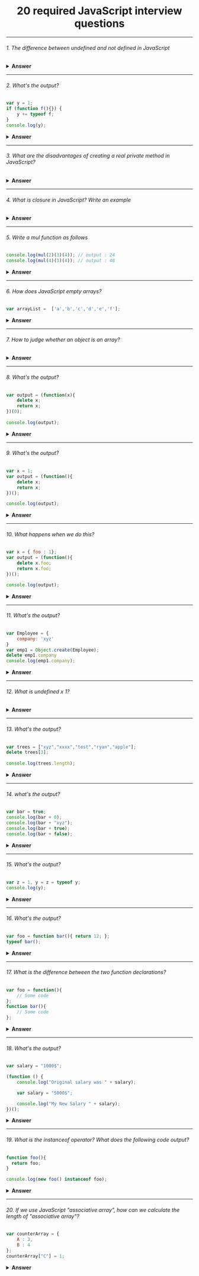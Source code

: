 <div align="center">
  <h1>20 required JavaScript interview questions</h1>
  </div>

---

###### 1. The difference between undefined and not defined in JavaScript

<details><summary><b>Answer</b></summary>
<p>

If JavaScript does not declare variables to be used directly, an exception will be thrown: `var name is not defined`. If the exception is not handled, the code will stop running. However, the use of `typeof undeclared_variable` does not cause an exception, and it will directly return undefined.

```javascript
var x; // Statement x
console.log(x); //output: undefined

console.log(typeof y); //output: undefined

console.log(z);  // ReferenceError: z is not defined
```

</p>
</details>

---

###### 2. What's the output?

```javascript
var y = 1;
if (function f(){}) {
    y += typeof f;
}
console.log(y);
```


<details><summary><b>Answer</b></summary>
<p>

#### Answer: `1undefined`

In JavaScript, if statement evaluation actually uses Eval function, and `eval (function f() {})` returns `function f() {}` which is true.
Now we can transform the code into its equivalent code.

```javascript
var k = 1;
if (1) {
    eval(function foo(){});
    k += typeof foo;
}
console.log(k);
```

The above code output is actually `1 undefined`. Why that? Let's look at the `eval ()` documentation to get the answer

- This method only accepts the original string as a parameter. If the string parameter is not the original string, the method will return without any change.

The return value of `function f() {}` statement is `undefined`, so everything makes sense.
Note that the code above is different from the code below.

```javascript
var k = 1;
if (1) {
    function foo(){};
    k += typeof foo;
}
console.log(k); // output 1function
```


</p>
</details>

---

###### 3. What are the disadvantages of creating a real private method in JavaScript?

<details><summary><b>Answer</b></summary>
<p>

Every object will create a method of private method, which is very memory consuming
Look at the following code

```javascript
var Employee = function (name, company, salary) {
    this.name = name || "";
    this.company = company || "";
    this.salary = salary || 5000;

    // Private method
    var increaseSalary = function () {
        this.salary = this.salary + 1000;
    };

    // Public method
    this.dispalyIncreasedSalary = function() {
        increaseSlary();
        console.log(this.salary);
    };
};

// Create Employee class object
var emp1 = new Employee("John","Pluto",3000);
// Create Employee class object
var emp2 = new Employee("Merry","Pluto",2000);
// Create Employee class object
var emp3 = new Employee("Ren","Pluto",2500);
```

Here, emp1, emp2, and emp3 all have a copy of the increasesalary private method.
So we do not recommend using private methods unless necessary.

</p>
</details>

---

###### 4. What is closure in JavaScript? Write an example

<details><summary><b>Answer</b></summary>
<p>

As the old saying goes, a closure is a function in which another function is declared, and this function accesses variables in the scope of the parent function.
Here is an example of a closure that accesses variables in three domains
- Variables in its own scope
- Variables in the scope of the parent function
- Global scope variables
```javascript
var globalVar = "abc";

// Parent self invoking function
(function outerFunction (outerArg) { // begin of scope outerFunction
    // Variable declared in outerFunction function scope
    var outerFuncVar = 'x';
    // Closure self-invoking function
    (function innerFunction (innerArg) { // begin of scope innerFunction
        // variable declared in innerFunction function scope
        var innerFuncVar = "y";
        console.log(
            "outerArg = " + outerArg + "\n" +
            "outerFuncVar = " + outerFuncVar + "\n" +
            "innerArg = " + innerArg + "\n" +
            "innerFuncVar = " + innerFuncVar + "\n" +
            "globalVar = " + globalVar);
 
    }// end of scope innerFunction)(5); // Pass 5 as parameter
}// end of scope outerFunction )(7); // Pass 7 as parameter
innerFunction is closure that is defined inside outerFunc
```

Output is simple：

```javascript
outerArg = 7
outerFuncVar = x
innerArg = 5
innerFuncVar = y
globalVar = abc
```


</p>
</details>

---

###### 5. Write a mul function as follows

```javascript
console.log(mul(2)(3)(4)); // output : 24
console.log(mul(4)(3)(4)); // output : 48
```

<details><summary><b>Answer</b></summary>
<p>

```javascript
function mul (x) {
    return function (y) { // anonymous function
        return function (z) { // anonymous function
            return x * y * z;
        };
    };
}
```
Simple description: mul returns an anonymous function, and runs the anonymous function to return an anonymous function. The inner anonymous function can access x, y, Z and then calculate the product return.
For functions in JavaScript, the following knowledge points can be inspected:

- Functions are first class citizens
- A function can have properties and can be connected to its constructor
- Functions can exist in memory as a variable
- Functions can be passed as arguments to other functions
- Function can return other functions
</p>
</details>

---


###### 6. How does JavaScript empty arrays?

```javascript
var arrayList =  ['a','b','c','d','e','f'];
```

<details><summary><b>Answer</b></summary>
<p>

##### Method 1
`arrayList = [];`
Directly change the object that ArrayList points to, and the original object does not change.

##### Method 2
`arrayList.length = 0;`
This method clears the elements of the original array by setting length = 0.

##### Method 3
`arrayList.splice(0, arrayList.length);`
Similar to method 2

</p>
</details>

---

###### 7. How to judge whether an object is an array?

<details><summary><b>Answer</b></summary>
<p>

##### Method 1
Use `Object.prototype.toString` to determine whether it is an array

```javascript
function isArray(obj){
    return Object.prototype.toString.call( obj ) === '[object Array]';
}
```
Here we use `call` to point `this` in `toString` to `obj`. Then complete the judgment

##### Method 2
Use prototype chain to complete judgment

```javascript
function isArray(obj){
    return obj.__proto__ === Array.prototype;
}
```
The basic idea is that if an instance is constructed by a constructor, its ` __proto__` is  pointing to the prototype property of constructor.

##### Method 3
Using JQuery

```javascript
function isArray(obj){
    return $.isArray(obj)
}
```
The implementation of jQuery isarray is actually method 1

</p>
</details>

---

###### 8. What's the output?

```javascript
var output = (function(x){
    delete x;
    return x;
})(0);
  
console.log(output);
```

<details><summary><b>Answer</b></summary>
<p>

#### Answer: 0
The delete operator is the operation to delete the attribute of an object. But x here is not an object property, and the delete operator does not work.

</p>
</details>

---

###### 9. What's the output?

```javascript
var x = 1;
var output = (function(){
    delete x;
    return x;
})();

console.log(output);
```

<details><summary><b>Answer</b></summary>
<p>

#### Answer: 1

The delete operator is the operation to delete the attribute of an object. But x here is not an object property, and the delete operator does not work.

</p>
</details>

---

###### 10. What happens when we do this?

```javascript
var x = { foo : 1};
var output = (function(){
    delete x.foo;
    return x.foo;
})();

console.log(output);
```

<details><summary><b>Answer</b></summary>
<p>

#### Answer: undefined

Although x is a global variable, it is an object. Delete works on x.foo and successfully deletes x.foo. So return undefined

</p>
</details>

---

###### 11. What's the output?

```javascript
var Employee = {
    company: 'xyz'
}
var emp1 = Object.create(Employee);
delete emp1.company
console.log(emp1.company);
```

<details><summary><b>Answer</b></summary>
<p>

#### Answer: xyz

Emp1 here inherits the company of employee through prototype. Emp1 has no company attribute of its own. So the delete operator has no effect.

</p>
</details>

---

###### 12. What is undefined x 1?

<details><summary><b>Answer</b></summary>
<p>

You can see the figure of undefined x 1 by executing the following code in chrome.

```javascript
var trees = ["redwood","bay","cedar","oak","maple"];
delete trees[3];
console.log(trees);
```
When we use the `delete` operator to delete an element in an array, the position of the element becomes a placeholder. Printed out is `undefined x 1`. Note that if we use `trees [3] = = 'undefined × 1'`, we return `false`. Because it's just a printed representation, it's not a value that changes to` undefined x 1`.

</p>
</details>

---

###### 13. What's the output?

```javascript
var trees = ["xyz","xxxx","test","ryan","apple"];
delete trees[3];
  
console.log(trees.length);
```

<details><summary><b>Answer</b></summary>
<p>

#### Answer: 5

Because the delete operator does not affect the length of the array.

</p>
</details>

---

###### 14. what's the output?

```javascript
var bar = true;
console.log(bar + 0);
console.log(bar + "xyz");
console.log(bar + true);
console.log(bar + false);
```

<details><summary><b>Answer</b></summary>
<p>

```javascript
1
truexyz
2
1
```
Here is an addition operation table

```javascript
Number + Number -> 加法

Boolean + Number -> 加法

Boolean + Boolean -> 加法

Number + String -> 连接

String + Boolean -> 连接

String + String -> 连接
```

</p>
</details>

---

###### 15. What's the output?

```javascript
var z = 1, y = z = typeof y;
console.log(y);
```

<details><summary><b>Answer</b></summary>
<p>

#### Answer: undefined
The combination law of assignment operation in JS is right to left, that is, the value is assigned to the variable on the left from the rightmost.
The above code is equivalent to

```javascript
var z = 1
z = typeof y;
var y = z;
console.log(y);
```

</p>
</details>

---

###### 16. What's the output?

```javascript
var foo = function bar(){ return 12; };
typeof bar();
```

<details><summary><b>Answer</b></summary>
<p>

#### Answer: Output is to throw an exception，bar is not defined

The code needs to be modified like this：

```javascript
var bar = function(){ return 12; };
typeof bar();
```
Or

```javascript
function bar(){ return 12; };
typeof bar();
```
Make it clear
```javascript
var foo = function bar(){
    // foo is visible here
    // bar is visible here
    console.log(typeof bar()); // Work here :)
};
// foo is visible here
// bar is undefined here
```
</p>
</details>

---

###### 17. What is the difference between the two function declarations?

```javascript
var foo = function(){
    // Some code
};
function bar(){
    // Some code
};
```

<details><summary><b>Answer</b></summary>
<p>

Foo is defined at run time. To illustrate this problem systematically, we need to introduce the concept of variable promotion.
We can run the following code to see the result.

```javascript
console.log(foo)
console.log(bar)

var foo = function(){
    // Some code
};
function bar(){
    // Some code
};
```
Output:

```javascript
undefined
function bar(){
    // Some code
};
```
Why? Why is foo printed as undefined and bar printed as a function?
When JavaScript executes, it promotes variables.
So the JavaScript engine in the above code executes in this order when actually executing.

```javascript
// The defined position of foo bar is raised
function bar(){
    // Some code
};
var foo;

console.log(foo)
console.log(bar)

foo = function(){
    // Some code
};
```

The output of the original code is reasonable.
</p>
</details>

---

###### 18. What's the output?

```javascript
var salary = "1000$";

(function () {
    console.log("Original salary was " + salary);

    var salary = "5000$";

    console.log("My New Salary " + salary);
})();
```

<details><summary><b>Answer</b></summary>
<p>

```javascript
Original salary was undefined
My New Salary 5000$
```

This question also examines variable promotion. Equivalent to the following code

```javascript
var salary = "1000$";

 (function () {
     var salary ;
     console.log("Original salary was " + salary);

     salary = "5000$";

     console.log("My New Salary " + salary);
 })();
 ```

</p>
</details>

---

###### 19. What is the instanceof operator? What does the following code output?

```javascript
function foo(){
  return foo;
}

console.log(new foo() instanceof foo);
```

<details><summary><b>Answer</b></summary>
<p>
The instanceof operator is used to determine whether the current object is an object of a specific class.
as

```javascript
function Animal(){
    //Or do not write the return statement
    return this;
}
var dog = new Animal();
dog instanceof Animal // Output : true
```
However, foo here is defined as
```javascript

function foo(){
  return foo;
}
```
so
```javascript

// here bar is pointer to function foo(){return foo}.
var bar = new foo();
```

Call Foo's new foo() instanceof Foo and return false

</p>
</details>

---

###### 20. If we use JavaScript "associative array", how can we calculate the length of "associative array"?

```javascript
var counterArray = {
    A : 3,
    B : 4
};
counterArray["C"] = 1;
```


<details><summary><b>Answer</b></summary>
<p>

`Object.keys(counterArray).length // Output 3`

</p>
</details>



